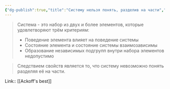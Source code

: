 ```yaml
---
{"dg-publish":true,"title":"Систему нельзя понять, разделив на части","tags":["quotes"],"date":"2023-01-08T21:00:52+03:00","alias":"Систему нельзя понять, разделив на части","permalink":"/quotes/202301082100/","dgPassFrontmatter":true}
---
```



> Система - это набор из двух и более элементов, которые удовлетворяют трём критериям:
> - Поведение элемента влияет на поведение системы 
> - Состояние элемента и состояние системы взаимозависимы 
> - Образование независимых подгрупп внутри набора элементов недопустимо

> Следствием свойств является то, что систему невозможно понять разделяя её на части.


Link:: [[Ackoff's best]]

